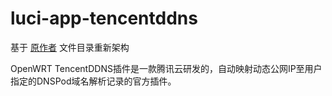 # luci-app-tencentddns

基于 [原作者](https://github.com/Tencent-Cloud-Plugins/tencentcloud-openwrt-plugin-ddns) 文件目录重新架构

OpenWRT TencentDDNS插件是一款腾讯云研发的，自动映射动态公网IP至用户指定的DNSPod域名解析记录的官方插件。
